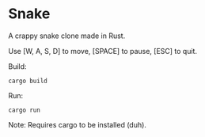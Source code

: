 # Snake

A crappy snake clone made in Rust.

Use [W, A, S, D] to move, [SPACE] to pause, [ESC] to quit.

Build:
```
cargo build
```

Run:
```
cargo run
```

Note: Requires cargo to be installed (duh).
